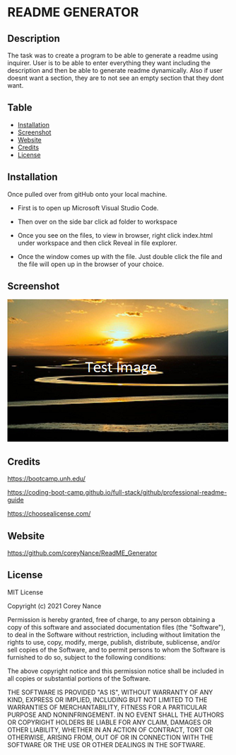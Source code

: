 # README GENERATOR  

## Description
The task was to create a program to be able to generate a readme using inquirer.  User is to be able to enter everything they want including the description and then be able to generate readme dynamically.  Also if user doesnt want a section, they are to not see an empty section that they dont want.  
    

## Table

- [Installation](#installation)
- [Screenshot](#screenshot)
- [Website](#website)
- [Credits](#credits)
- [License](#license)

## Installation
Once pulled over from gitHub onto your local machine.
- First is to open up Microsoft Visual Studio Code.
    
- Then over on the side bar click ad folder to workspace
    
- Once you see on the files, to view in browser, right click index.html under workspace and then click Reveal in file explorer.
    
- Once the window comes up with the file. Just double click the file and the file will open up in the browser of your choice. 

## Screenshot
![Screenshot](./assets/images/prairieOne.png)
<br>  

 
  ## Credits
  https://bootcamp.unh.edu/ 
  
  https://coding-boot-camp.github.io/full-stack/github/professional-readme-guide
  
  https://choosealicense.com/
    
## Website
  https://github.com/coreyNance/ReadME_Generator

## License

MIT License

Copyright (c)  2021  Corey Nance

Permission is hereby granted, free of charge, to any person obtaining a copy
of this software and associated documentation files (the "Software"), to deal
in the Software without restriction, including without limitation the rights
to use, copy, modify, merge, publish, distribute, sublicense, and/or sell
copies of the Software, and to permit persons to whom the Software is
furnished to do so, subject to the following conditions:

The above copyright notice and this permission notice shall be included in all
copies or substantial portions of the Software.

THE SOFTWARE IS PROVIDED "AS IS", WITHOUT WARRANTY OF ANY KIND, EXPRESS OR
IMPLIED, INCLUDING BUT NOT LIMITED TO THE WARRANTIES OF MERCHANTABILITY,
FITNESS FOR A PARTICULAR PURPOSE AND NONINFRINGEMENT. IN NO EVENT SHALL THE
AUTHORS OR COPYRIGHT HOLDERS BE LIABLE FOR ANY CLAIM, DAMAGES OR OTHER
LIABILITY, WHETHER IN AN ACTION OF CONTRACT, TORT OR OTHERWISE, ARISING FROM,
OUT OF OR IN CONNECTION WITH THE SOFTWARE OR THE USE OR OTHER DEALINGS IN THE
SOFTWARE.